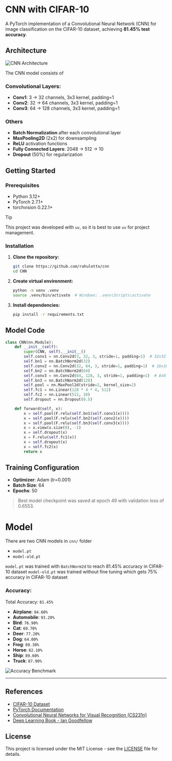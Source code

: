 # CNN with CIFAR-10

A PyTorch implementation of a Convolutional Neural Network (CNN) for image classification on the CIFAR-10 dataset, achieving **81.45% test accuracy**.

## Architecture

![CNN Architecture](assets/architecture.png)

The CNN model consists of
### Convolutional Layers:
- **Conv1**: 3 → 32 channels, 3x3 kernel, padding=1
- **Conv2**: 32 → 64 channels, 3x3 kernel, padding=1  
- **Conv3**: 64 → 128 channels, 3x3 kernel, padding=1

### Others
- **Batch Normalization** after each convolutional layer
- **MaxPooling2D** (2x2) for downsampling
- **ReLU** activation functions
- **Fully Connected Layers**: 2048 → 512 → 10
- **Dropout** (50%) for regularization


## Getting Started

### Prerequisites
- Python 3.12+
- PyTorch 2.7.1+
- torchvision 0.22.1+

> [!TIP]
> This project was developed with `uv`, so it is best to use `uv` for project management.

### Installation

1. **Clone the repository:**
   ```bash
   git clone https://github.com/rahuletto/cnn
   cd CNN
   ```

2. **Create virtual environment:**
   ```bash
   python -m venv .venv
   source .venv/bin/activate  # Windows: .venv\Scripts\activate
   ```

3. **Install dependencies:**
   ```bash
   pip install -r requirements.txt
   ```


## Model Code
```py
class CNN(nn.Module):
    def __init__(self):
        super(CNN, self).__init__()
        self.conv1 = nn.Conv2d(3, 32, 3, stride=1, padding=1)  # 32x32 -> 16x16
        self.bn1 = nn.BatchNorm2d(32)
        self.conv2 = nn.Conv2d(32, 64, 3, stride=1, padding=1)  # 16x16 -> 8x8
        self.bn2 = nn.BatchNorm2d(64)
        self.conv3 = nn.Conv2d(64, 128, 3, stride=1, padding=1)  # 8x8 -> 4x4
        self.bn3 = nn.BatchNorm2d(128)
        self.pool = nn.MaxPool2d(stride=2, kernel_size=2)
        self.fc1 = nn.Linear(128 * 4 * 4, 512)
        self.fc2 = nn.Linear(512, 10)
        self.dropout = nn.Dropout(0.5)

    def forward(self, x):
        x = self.pool(F.relu(self.bn1(self.conv1(x))))
        x = self.pool(F.relu(self.bn2(self.conv2(x))))
        x = self.pool(F.relu(self.bn3(self.conv3(x))))
        x = x.view(x.size(0), -1)
        x = self.dropout(x)
        x = F.relu(self.fc1(x))
        x = self.dropout(x)
        x = self.fc2(x)
        return x
```


## Training Configuration

- **Optimizer**: Adam (lr=0.001)
- **Batch Size**: 64
- **Epochs**: 50

> Best model checkpoint was saved at epoch 49 with validation loss of 0.6553.


# Model
There are two CNN models in `cnn/` folder
- `model.pt`
- `model-old.pt`

`model.pt` was trained with `BatchNorm2d` to reach 81.45% accuracy in CIFAR-10 dataset
`model-old.pt` was trained without fine tuning which gets 75% accuracy in CIFAR-10 dataset

### Accuracy:

Total Accuracy: `81.45%`

- **Airplane**: `84.60%`
- **Automobile**: `93.20%`
- **Bird**: `76.90%`
- **Cat**: `69.70%`
- **Deer**: `77.20%`
- **Dog**: `64.00%`
- **Frog**: `89.30%`
- **Horse**: `82.10%`
- **Ship**: `89.60%`
- **Truck**: `87.90%`

![Accuracy Benchmark](assets/accuracy.png)

---

## References

- [CIFAR-10 Dataset](https://www.cs.toronto.edu/~kriz/cifar.html)
- [PyTorch Documentation](https://pytorch.org/docs/)
- [Convolutional Neural Networks for Visual Recognition (CS231n)](http://cs231n.stanford.edu/)
- [Deep Learning Book - Ian Goodfellow](https://www.deeplearningbook.org/)

## License

This project is licensed under the MIT License - see the [LICENSE](LICENSE) file for details.